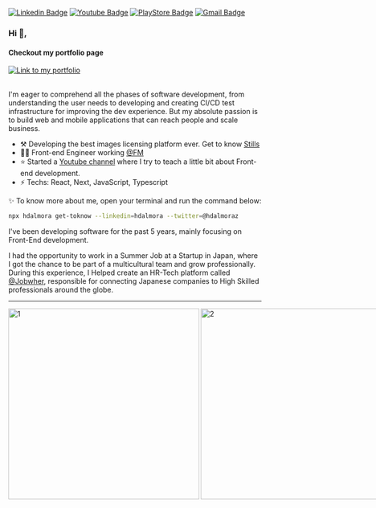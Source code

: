 [![Linkedin Badge](https://img.shields.io/badge/-hdalmora-blue?style=flat&logo=Linkedin&logoColor=white&link=https://www.linkedin.com/in/hdalmora/)](https://www.linkedin.com/in/hdalmora/) [![Youtube Badge](https://img.shields.io/badge/-Henrique%20Dal%20Mora-red?style=flat&labelColor=red&logo=Youtube&link=https://www.youtube.com/channel/UCprZCa_GMFQZx37aWNSuvFA/)](https://www.youtube.com/channel/UCprZCa_GMFQZx37aWNSuvFA/) [![PlayStore Badge](https://img.shields.io/badge/My%20Apps%20in-Google%20Play%20Store-green?style=flat&logo=android&logoColor=white&link=https://play.google.com/store/apps/developer?id=Henrique+Dal+Mora&hl=pt_BR/)](https://play.google.com/store/apps/developer?id=Henrique+Dal+Mora&hl=pt_BR/) [![Gmail Badge](https://img.shields.io/badge/-hdalmora.dev@gmail.com-c14438?style=flat&logo=Gmail&logoColor=white&link=mailto:hdalmora.dev@gmail.com)](mailto:hdalmora.dev@gmail.com)

### Hi 👋,

#### Checkout my portfolio page
<a href="https://henriquedalmora.netlify.app/" target="_blank">
    <img alt="Link to my portfolio" src="https://img.shields.io/static/v1?label&message=open+portfolio&color=f44336&style=for-the-badge" />
</a>
</br></br>

I'm eager to comprehend all the phases of software development, from understanding the user needs to developing and creating CI/CD test infrastructure for improving the dev experience. But my absolute passion is to build web and mobile applications that can reach people and scale business. 


- ⚒️ Developing the best images licensing platform ever. Get to know [Stills](https://www.stills.com)
- 🧑‍🔬 Front-end Engineer working [@FM](https://www.linkedin.com/company/fm-co/mycompany/)
- ⭐ Started a [Youtube channel](https://www.youtube.com/c/HenriqueDalMora) where I try to teach a little bit about Front-end development.
- ⚡ Techs: React, Next, JavaScript, Typescript

:sparkles: To know more about me, open your terminal and run the command below:

```bash
npx hdalmora get-toknow --linkedin=hdalmora --twitter=@hdalmoraz
```

I've been developing software for the past 5 years, mainly focusing on Front-End development.

I had the opportunity to work in a Summer Job at a Startup in Japan, where I got the chance to be part of a multicultural team and grow professionally. During this experience, I Helped create an HR-Tech platform called [@Jobwher](https://jobwher.com/en), responsible for connecting Japanese companies to High Skilled professionals around the globe.

---

<div style="display:flex; flex-direction: row; align-items: center; justify-content: space-around">
   <img width="380px" align="left" alt="1" src="https://github-readme-stats.vercel.app/api?username=hdalmora&show_icons=true&theme=dracula&count_private=true" />
   <img width="380px" align="left" alt="2" src="https://github-readme-stats.vercel.app/api/top-langs/?username=hdalmora&count_private=true&langs_count=4&layout=compact&theme=dracula&hide=html,tsql,css,plpgsql,objective-c" />
</div>
